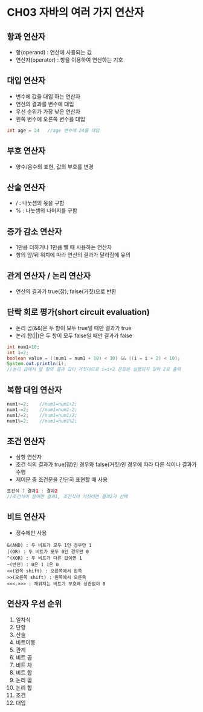 # CH03 자바의 여러 가지 연산자

## 항과 연산자
- 항(operand) : 연산에 사용되는 값
- 연산자(operator) : 항을 이용하여 연산하는 기호

## 대입 연산자
- 변수에 값을 대입 하는 연산자
- 연산의 결과를 변수에 대입
- 우선 순위가 가장 낮은 연산자
- 왼쪽 변수에 오른쪽 변수를 대입
```Java
int age = 24   //age 변수에 24를 대입
```
## 부호 연산자
- 양수/음수의 표현, 값의 부호를 변경

## 산술 연산자
- / : 나눗셈의 몫을 구함
- % : 나눗셈의 나머지를 구함

## 증가 감소 연산자
- 1만큼 더하거나 1만큼 뺄 때 사용하는 연산자
- 항의 앞/뒤 위치에 따라 연산의 결과가 달라짐에 유의

## 관계 연산자 / 논리 연산자
- 연산의 결과가 true(참), false(거짓)으로 반환

## 단락 회로 평가(short circuit evaluation)
- 논리 곱(&&)은 두 항이 모두 true일 때만 결과가 true
- 논리 합(||)은 두 항이 모두 false일 때만 결과가 false
```Java
int num1=10;
int i=2;
boolean value = ((num1 = num1 + 10) < 10) && ((i = i + 2) < 10);
System.out.println(i);
//논리 곱에서 앞 항의 결과 값이 거짓이므로 i=i+2 문장은 실행되지 않아 2로 출력
```

## 복합 대입 연산자
```Java
num1+=2;    //num1=num1+2;
num1-=2;    //num1=num1-2;
num1/=2;    //num1=num1/2;
num1%=2;    //num1=num1%2;
``` 

## 조건 연산자
- 삼항 연산자
- 조건 식의 결과가 true(참)인 경우와 false(거짓)인 경우에 따라 다른 식이나 결과가 수행
- 제어문 중 조건문을 간단히 표현할 때 사용
```Java
조건식 ? 결과1 : 결과2
//조건식이 참이면 결과1, 조건식이 거짓이면 결과2가 선택
```

## 비트 연산자
- 정수에만 사용
```
&(AND) : 두 비트가 모두 1인 경우만 1
|(OR) : 두 비트가 모두 0인 경우만 0
^(XOR) : 두 비트가 다른 값이면 1
~(반전) : 0은 1 1은 0
<<(왼쪽 shift) : 오른쪽에서 왼쪽
>>(오른쪽 shift) : 왼쪽에서 오른쪽
<<<.>>> : 채워지는 비트가 부호와 상관없이 0
```

## 연산자 우선 순위
1. 일차식
2. 단항
3. 산술
4. 비트이동
5. 관계
6. 비트 곱
7. 비트 차
8. 비트 합
9. 논리 곱
10. 논리 합
11. 조건
12. 대입

